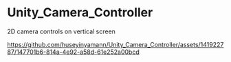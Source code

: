 # Unity_Camera_Controller
2D camera controls on vertical screen


https://github.com/huseyinyamann/Unity_Camera_Controller/assets/141922787/147701b6-814a-4e92-a58d-61e252a00bcd

